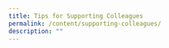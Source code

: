 ```yaml
---
title: Tips for Supporting Colleagues
permalink: /content/supporting-colleagues/
description: ""
---
```

